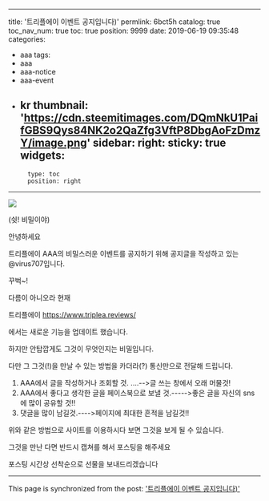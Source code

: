 
---
title: '트리플에이 이벤트 공지입니다)'
permlink: 6bct5h
catalog: true
toc_nav_num: true
toc: true
position: 9999
date: 2019-06-19 09:35:48
categories:
- aaa
tags:
- aaa
- aaa-notice
- aaa-event
- kr
thumbnail: 'https://cdn.steemitimages.com/DQmNkU1PaifGBS9Qys84NK2o2QaZfg3VftP8DbgAoFzDmzY/image.png'
sidebar:
    right:
        sticky: true
widgets:
    -
        type: toc
        position: right
---


![](https://cdn.steemitimages.com/DQmNkU1PaifGBS9Qys84NK2o2QaZfg3VftP8DbgAoFzDmzY/image.png)

(쉿! 비밀이야)




안녕하세요 

트리플에이 AAA의 비밀스러운 이벤트를 공지하기 위해 공지글을 작성하고 있는 @virus707입니다.

꾸벅~!

다름이 아니오라 현재 

트리플에이 
https://www.triplea.reviews/

에서는 새로운 기능을 업데이트 했습니다.

하지만 안탑깝게도  그것이 무엇인지는 비밀입니다.

다만 그 그것(!)을 만날 수 있는 방법을 카더라(?) 통신만으로 전달해 드립니다.

1. AAA에서 글을 작성하거나 조회할 것. ....-->글 쓰는 창에서 오래 머물것!
2. AAA에서 좋다고 생각한 글을 페이스북으로 보낼 것.----->좋은 글을 자신의 sns에 많이 공유할 것!!
3. 댓글을 많이 남길것.---->페이지에 최대한 흔적을 남길것!!

위와 같은 방법으로 사이트를 이용하시다 보면 그것을 보게 될 수 있습니다.


그것을 만난 다면 반드시 캡쳐를 해서 포스팅을 해주세요

포스팅 시간상 선착순으로 선물을 보내드리겠습니다

- - -

This page is synchronized from the post: ['트리플에이 이벤트 공지입니다)'](https://steemit.com/@virus707/6bct5h)
